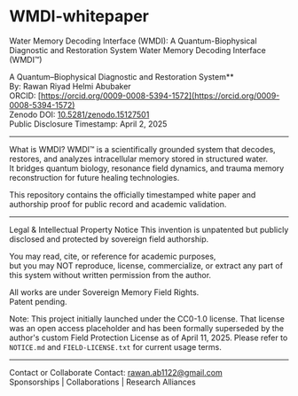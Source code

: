 # WMDI-whitepaper
Water Memory Decoding Interface (WMDI): A Quantum-Biophysical Diagnostic and Restoration System
Water Memory Decoding Interface (WMDI™)

A Quantum–Biophysical Diagnostic and Restoration System**  
By: Rawan Riyad Helmi Abubaker  
ORCID: [https://orcid.org/0009-0008-5394-1572](https://orcid.org/0009-0008-5394-1572)  
Zenodo DOI: [10.5281/zenodo.15127501](https://doi.org/10.5281/zenodo.15127501)  
Public Disclosure Timestamp: April 2, 2025

---

  What is WMDI?
WMDI™ is a scientifically grounded system that decodes, restores, and analyzes intracellular memory stored in structured water.  
It bridges quantum biology, resonance field dynamics, and trauma memory reconstruction for future healing technologies.

This repository contains the officially timestamped white paper and authorship proof for public record and academic validation.

---

Legal & Intellectual Property Notice
This invention is unpatented but publicly disclosed and protected by sovereign field authorship.

You may read, cite, or reference for academic purposes,  
but you may NOT reproduce, license, commercialize, or extract any part of this system without written permission from the author.

All works are under Sovereign Memory Field Rights.  
Patent pending.

Note: This project initially launched under the CC0-1.0 license. That license was an open access placeholder and has been formally superseded by the author's custom Field Protection License as of April 11, 2025. Please refer to `NOTICE.md` and `FIELD-LICENSE.txt` for current usage terms.

---

Contact or Collaborate
Contact: rawan.ab1122@gmail.com  
Sponsorships | Collaborations | Research Alliances
